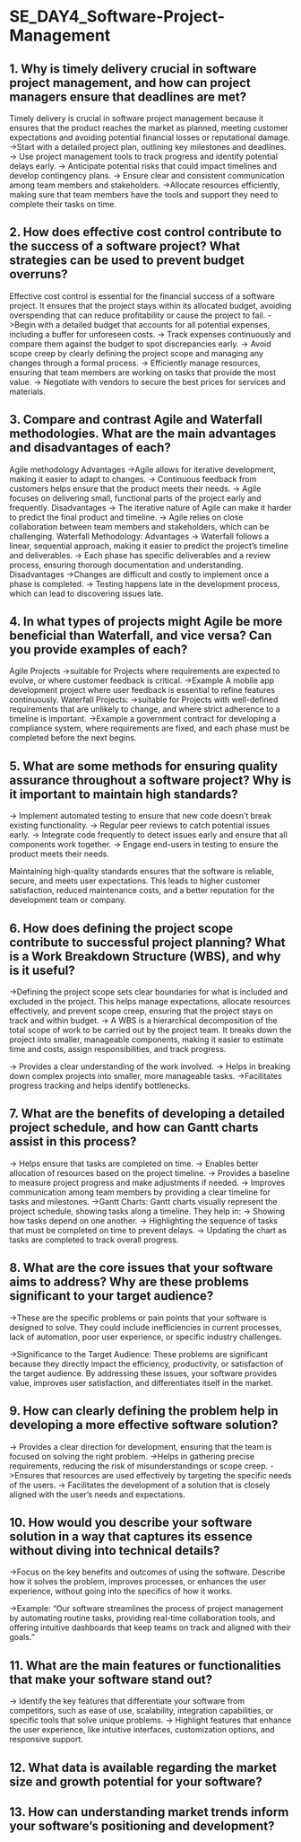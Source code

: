 # SE_DAY4_Software-Project-Management
## 1. Why is timely delivery crucial in software project management, and how can project managers ensure that deadlines are met?
Timely delivery is crucial in software project management because it ensures that the product reaches the market as planned, meeting customer expectations and avoiding potential financial losses or reputational damage.
 ->Start with a detailed project plan, outlining key milestones and deadlines.
-> Use project management tools to track progress and identify potential delays early.
-> Anticipate potential risks that could impact timelines and develop contingency plans.
-> Ensure clear and consistent communication among team members and stakeholders.
->Allocate resources efficiently, making sure that team members have the tools and support they need to complete their tasks on time.


## 2. How does effective cost control contribute to the success of a software project? What strategies can be used to prevent budget overruns?
Effective cost control is essential for the financial success of a software project. It ensures that the project stays within its allocated budget, avoiding overspending that can reduce profitability or cause the project to fail.
 ->Begin with a detailed budget that accounts for all potential expenses, including a buffer for unforeseen costs.
-> Track expenses continuously and compare them against the budget to spot discrepancies early.
-> Avoid scope creep by clearly defining the project scope and managing any changes through a formal process.
-> Efficiently manage resources, ensuring that team members are working on tasks that provide the most value.
-> Negotiate with vendors to secure the best prices for services and materials.


## 3. Compare and contrast Agile and Waterfall methodologies. What are the main advantages and disadvantages of each?
Agile methodology
	Advantages
->Agile allows for iterative development, making it easier to adapt to changes.
-> Continuous feedback from customers helps ensure that the product meets their needs.
-> Agile focuses on delivering small, functional parts of the project early and frequently.
Disadvantages
-> The iterative nature of Agile can make it harder to predict the final product and timeline.
-> Agile relies on close collaboration between team members and stakeholders, which can be challenging.
Waterfall Methodology:
Advantages
-> Waterfall follows a linear, sequential approach, making it easier to predict the project’s timeline and deliverables.
-> Each phase has specific deliverables and a review process, ensuring thorough documentation and understanding.
Disadvantages
->Changes are difficult and costly to implement once a phase is completed.
-> Testing happens late in the development process, which can lead to discovering issues late.


## 4. In what types of projects might Agile be more beneficial than Waterfall, and vice versa? Can you provide examples of each?
Agile Projects
->suitable for Projects where requirements are expected to evolve, or where customer feedback is critical.
	->Example A mobile app development project where user feedback is essential to refine features continuously.
Waterfall Projects:
->suitable for Projects with well-defined requirements that are unlikely to change, and where strict adherence to a timeline is important.
->Example a government contract for developing a compliance system, where requirements are fixed, and each phase must be completed before the next begins.

## 5. What are some methods for ensuring quality assurance throughout a software project? Why is it important to maintain high standards?
-> Implement automated testing to ensure that new code doesn’t break existing functionality.
-> Regular peer reviews to catch potential issues early.
-> Integrate code frequently to detect issues early and ensure that all components work together.
-> Engage end-users in testing to ensure the product meets their needs.

   Maintaining high-quality standards ensures that the software is reliable, secure, and meets user expectations. This leads to higher customer satisfaction, reduced maintenance costs, and a better reputation for the development team or company.


## 6. How does defining the project scope contribute to successful project planning? What is a Work Breakdown Structure (WBS), and why is it useful?
->Defining the project scope sets clear boundaries for what is included and excluded in the project. This helps manage expectations, allocate resources effectively, and prevent scope creep, ensuring that the project stays on track and within budget.
-> A WBS is a hierarchical decomposition of the total scope of work to be carried out by the project team. It breaks down the project into smaller, manageable components, making it easier to estimate time and costs, assign responsibilities, and track progress.

-> Provides a clear understanding of the work involved.
-> Helps in breaking down complex projects into smaller, more manageable tasks.
->Facilitates progress tracking and helps identify bottlenecks.



## 7. What are the benefits of developing a detailed project schedule, and how can Gantt charts assist in this process?
-> Helps ensure that tasks are completed on time.
-> Enables better allocation of resources based on the project timeline.
-> Provides a baseline to measure project progress and make adjustments if needed.
-> Improves communication among team members by providing a clear timeline for tasks and milestones.
->Gantt Charts: Gantt charts visually represent the project schedule, showing tasks along a timeline. They help in:
-> Showing how tasks depend on one another.
-> Highlighting the sequence of tasks that must be completed on time to prevent delays.
-> Updating the chart as tasks are completed to track overall progress.

## 8. What are the core issues that your software aims to address? Why are these problems significant to your target audience?
->These are the specific problems or pain points that your software is designed to solve. They could include inefficiencies in current processes, lack of automation, poor user experience, or specific industry challenges.

->Significance to the Target Audience: These problems are significant because they directly impact the efficiency, productivity, or satisfaction of the target audience. By addressing these issues, your software provides value, improves user satisfaction, and differentiates itself in the market.

## 9. How can clearly defining the problem help in developing a more effective software solution?
-> Provides a clear direction for development, ensuring that the team is focused on solving the right problem.
->Helps in gathering precise requirements, reducing the risk of misunderstandings or scope creep.
->Ensures that resources are used effectively by targeting the specific needs of the users.
-> Facilitates the development of a solution that is closely aligned with the user’s needs and expectations.


## 10. How would you describe your software solution in a way that captures its essence without diving into technical details?
->Focus on the key benefits and outcomes of using the software. Describe how it solves the problem, improves processes, or enhances the user experience, without going into the specifics of how it works.

->Example: “Our software streamlines the process of project management by automating routine tasks, providing real-time collaboration tools, and offering intuitive dashboards that keep teams on track and aligned with their goals.”

## 11. What are the main features or functionalities that make your software stand out?
-> Identify the key features that differentiate your software from competitors, such as ease of use, scalability, integration capabilities, or specific tools that solve unique problems.
-> Highlight features that enhance the user experience, like intuitive interfaces, customization options, and responsive support.

## 12. What data is available regarding the market size and growth potential for your software?

## 13. How can understanding market trends inform your software’s positioning and development?
